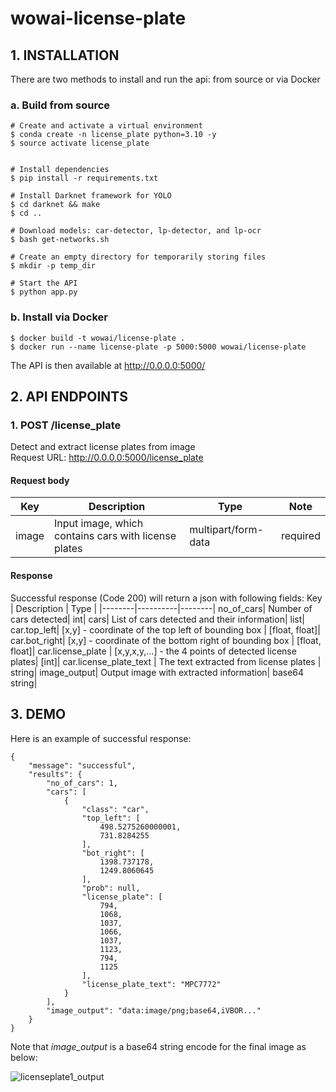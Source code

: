 ﻿# wowai-license-plate
## 1. INSTALLATION
There are two methods to install and run the api: from source or via Docker
### a. Build from source
```
# Create and activate a virtual environment
$ conda create -n license_plate python=3.10 -y
$ source activate license_plate
 

# Install dependencies
$ pip install -r requirements.txt

# Install Darknet framework for YOLO
$ cd darknet && make
$ cd ..
  
# Download models: car-detector, lp-detector, and lp-ocr
$ bash get-networks.sh

# Create an empty directory for temporarily storing files
$ mkdir -p temp_dir

# Start the API
$ python app.py
```

### b. Install via Docker
```
$ docker build -t wowai/license-plate .
$ docker run --name license-plate -p 5000:5000 wowai/license-plate
```
The API is then available at http://0.0.0.0:5000/

## 2. API ENDPOINTS
### 1. POST /license_plate
Detect and extract license plates from image <br/>
Request URL: http://0.0.0.0:5000/license_plate <br/>
#### Request body
Key | Description | Type | Note
|--------|----------|--------|--------|
image| Input image, which contains cars with license plates| multipart/form-data| required|

#### Response
Successful response (Code 200) will return a json with following fields:
Key | Description | Type |
|--------|----------|--------|
no_of_cars| Number of cars detected| int|
cars| List of cars detected and their information| list| 
car.top_left| [x,y] - coordinate of the top left of bounding box | [float, float]|
car.bot_right| [x,y] - coordinate of the bottom right of bounding box | [float, float]|
car.license_plate | [x,y,x,y,...] - the 4 points of detected license plates| [int]|
car.license_plate_text | The text extracted from license plates | string|
image_output| Output image with extracted information| base64 string|

## 3. DEMO
Here is an example of successful response:
```
{
    "message": "successful",
    "results": {
        "no_of_cars": 1,
        "cars": [
            {
                "class": "car",
                "top_left": [
                    498.5275260000001,
                    731.8284255
                ],
                "bot_right": [
                    1398.737178,
                    1249.8060645
                ],
                "prob": null,
                "license_plate": [
                    794,
                    1068,
                    1037,
                    1066,
                    1037,
                    1123,
                    794,
                    1125
                ],
                "license_plate_text": "MPC7772"
            }
        ],
        "image_output": "data:image/png;base64,iVBOR..."
    }
}
```
Note that *image_output* is a base64 string encode for the final image as below:

![licenseplate1_output](https://user-images.githubusercontent.com/79528257/200648494-271f1d53-7181-43f3-a6ea-1a6796870163.png)

